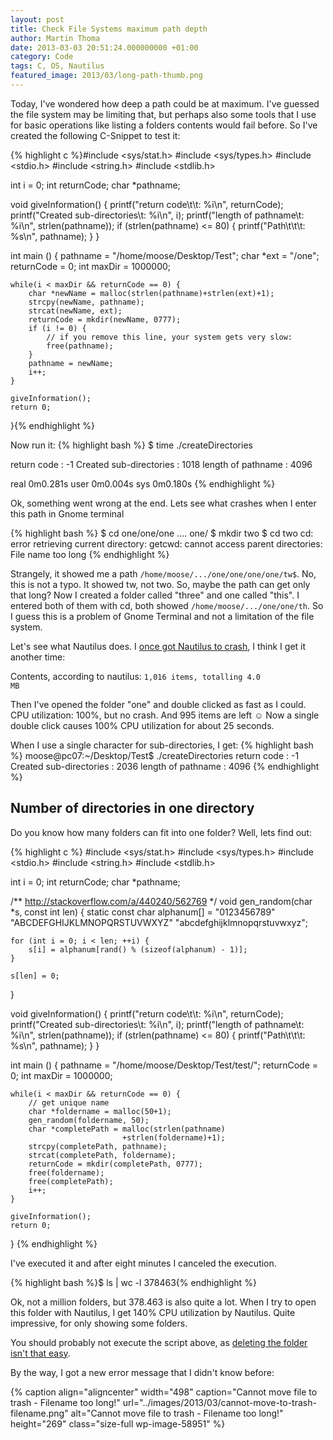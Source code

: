 ```yaml
---
layout: post
title: Check File Systems maximum path depth
author: Martin Thoma
date: 2013-03-03 20:51:24.000000000 +01:00
category: Code
tags: C, OS, Nautilus
featured_image: 2013/03/long-path-thumb.png
---
```

Today, I've wondered how deep a path could be at maximum. I've guessed the file system may be limiting that, but perhaps also some tools that I use for basic operations like listing a folders contents would fail before. So I've created the following C-Snippet to test it:

{% highlight c %}#include <sys/stat.h>
#include <sys/types.h>
#include <stdio.h>
#include <string.h>
#include <stdlib.h>

int i = 0;
int returnCode;
char *pathname;

void giveInformation() {
    printf("return code\t\t: %i\n", returnCode);
    printf("Created sub-directories\t: %i\n", i);
    printf("length of pathname\t: %i\n", strlen(pathname));
    if (strlen(pathname) <= 80) {
        printf("Path\t\t\t: %s\n", pathname);
    }
}

int main () {
    pathname = "/home/moose/Desktop/Test";
    char *ext = "/one";
    returnCode = 0;
    int maxDir = 1000000;

    while(i < maxDir && returnCode == 0) {
        char *newName = malloc(strlen(pathname)+strlen(ext)+1);
        strcpy(newName, pathname);
        strcat(newName, ext);
        returnCode = mkdir(newName, 0777);
        if (i != 0) {
            // if you remove this line, your system gets very slow:
            free(pathname);
        }
        pathname = newName;
        i++;
    }

    giveInformation();
    return 0;
}{% endhighlight %}

Now run it:
{% highlight bash %}
$ time ./createDirectories 

return code		: -1
Created sub-directories	: 1018
length of pathname	: 4096

real	0m0.281s
user	0m0.004s
sys	0m0.180s
{% endhighlight %}

Ok, something went wrong at the end. Lets see what crashes when I enter this path in Gnome terminal

{% highlight bash %}
$ cd one/one/one .... one/
$ mkdir two
$ cd two
cd: error retrieving current directory: getcwd: cannot access 
    parent directories: File name too long
{% endhighlight %}

Strangely, it showed me a path <code>/home/moose/.../one/one/one/one/tw$</code>. No, this is not a typo. It showed tw, not two. So, maybe the path can get only that long?
Now I created a folder called "three" and one called "this". I entered both of them with cd, both showed <code>/home/moose/.../one/one/th</code>. So I guess this is a problem of Gnome Terminal and not a limitation of the file system.

Let's see what Nautilus does. I <a href="../cyclic-references-kill-nautilus/" title="Cyclic references kill Nautilus">once got Nautilus to crash</a>, I think I get it another time:

Contents, according to nautilus: <code>1,016 items, totalling 4.0 MB</code>

Then I've opened the folder "one" and double clicked as fast as I could. CPU utilization: 100%, but no crash. And 995 items are left ☺ Now a single double click causes 100% CPU utilization for about 25 seconds.

When I use a single character for sub-directories, I get:
{% highlight bash %}
moose@pc07:~/Desktop/Test$ ./createDirectories 
return code		: -1
Created sub-directories	: 2036
length of pathname	: 4096
{% endhighlight %}

<h2>Number of directories in one directory</h2>
Do you know how many folders can fit into one folder? Well, lets find out:

{% highlight c %}
#include <sys/stat.h>
#include <sys/types.h>
#include <stdio.h>
#include <string.h>
#include <stdlib.h>

int i = 0;
int returnCode;
char *pathname;

/** http://stackoverflow.com/a/440240/562769 */
void gen_random(char *s, const int len) {
    static const char alphanum[] =
        "0123456789"
        "ABCDEFGHIJKLMNOPQRSTUVWXYZ"
        "abcdefghijklmnopqrstuvwxyz";

    for (int i = 0; i < len; ++i) {
        s[i] = alphanum[rand() % (sizeof(alphanum) - 1)];
    }

    s[len] = 0;
}

void giveInformation() {
    printf("return code\t\t: %i\n", returnCode);
    printf("Created sub-directories\t: %i\n", i);
    printf("length of pathname\t: %i\n", strlen(pathname));
    if (strlen(pathname) <= 80) {
        printf("Path\t\t\t: %s\n", pathname);
    }
}

int main () {
    pathname = "/home/moose/Desktop/Test/test/";
    returnCode = 0;
    int maxDir = 1000000;

    while(i < maxDir && returnCode == 0) {
        // get unique name
        char *foldername = malloc(50+1);
        gen_random(foldername, 50);
        char *completePath = malloc(strlen(pathname)
                             +strlen(foldername)+1);
        strcpy(completePath, pathname);
        strcat(completePath, foldername);
        returnCode = mkdir(completePath, 0777);
        free(foldername);
        free(completePath);
        i++;
    }

    giveInformation();
    return 0;
}
{% endhighlight %}

I've executed it and after eight minutes I canceled the execution.

{% highlight bash %}$ ls | wc -l
378463{% endhighlight %}

Ok, not a million folders, but 378.463 is also quite a lot. When I try to open this folder with Nautilus, I get 140% CPU utilization by Nautilus. Quite impressive, for only showing some folders.

You should probably not execute the script above, as <a href="http://unix.stackexchange.com/q/66806/4784">deleting the folder isn't that easy</a>.

By the way, I got a new error message that I didn't know before:

{% caption align="aligncenter" width="498" caption="Cannot move file to trash - Filename too long!" url="../images/2013/03/cannot-move-to-trash-filename.png" alt="Cannot move file to trash - Filename too long!"  height="269" class="size-full wp-image-58951" %}
